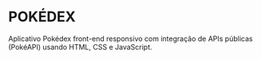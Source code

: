# POKÉDEX
Aplicativo Pokédex front-end responsivo com integração de APIs públicas (PokéAPI) usando HTML, CSS e JavaScript.
